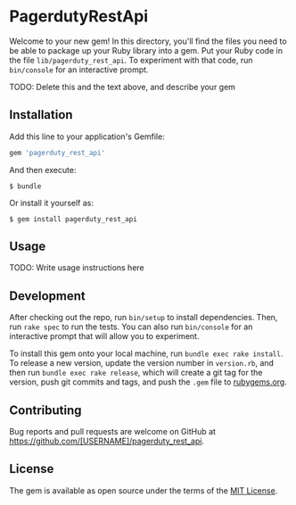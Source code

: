 # PagerdutyRestApi

Welcome to your new gem! In this directory, you'll find the files you need to be able to package up your Ruby library into a gem. Put your Ruby code in the file `lib/pagerduty_rest_api`. To experiment with that code, run `bin/console` for an interactive prompt.

TODO: Delete this and the text above, and describe your gem

## Installation

Add this line to your application's Gemfile:

```ruby
gem 'pagerduty_rest_api'
```

And then execute:

    $ bundle

Or install it yourself as:

    $ gem install pagerduty_rest_api

## Usage

TODO: Write usage instructions here

## Development

After checking out the repo, run `bin/setup` to install dependencies. Then, run `rake spec` to run the tests. You can also run `bin/console` for an interactive prompt that will allow you to experiment.

To install this gem onto your local machine, run `bundle exec rake install`. To release a new version, update the version number in `version.rb`, and then run `bundle exec rake release`, which will create a git tag for the version, push git commits and tags, and push the `.gem` file to [rubygems.org](https://rubygems.org).

## Contributing

Bug reports and pull requests are welcome on GitHub at https://github.com/[USERNAME]/pagerduty_rest_api.


## License

The gem is available as open source under the terms of the [MIT License](http://opensource.org/licenses/MIT).

